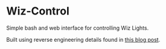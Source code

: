 # Wiz-Control

Simple bash and web interface for controlling Wiz Lights.

Built using reverse engineering details found in [this blog post](https://aleksandr.rogozin.us/blog/2021/8/13/hacking-philips-wiz-lights-via-command-line).
